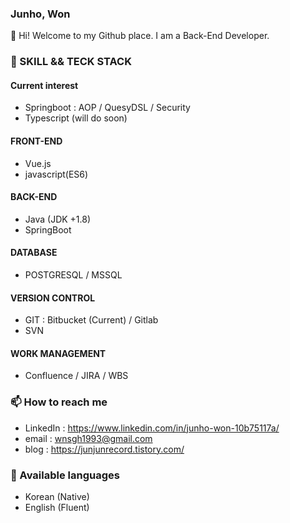 ### Junho, Won
👋   Hi! Welcome to my Github place. I am a Back-End Developer.


### 🔭   SKILL && TECK STACK

#### Current interest 
- Springboot : AOP / QuesyDSL / Security
- Typescript (will do soon)
#### FRONT-END
- Vue.js
- javascript(ES6)
#### BACK-END
- Java (JDK +1.8)
- SpringBoot 
#### DATABASE
- POSTGRESQL / MSSQL
#### VERSION CONTROL
- GIT : Bitbucket (Current) / Gitlab
- SVN
#### WORK MANAGEMENT
- Confluence / JIRA / WBS


### 📫   How to reach me
- LinkedIn : https://www.linkedin.com/in/junho-won-10b75117a/
- email : [wnsgh1993@gmail.com](mailto:wnsgh1993@gmail.com)
- blog : https://junjunrecord.tistory.com/

### 💬  Available languages 
- Korean (Native)
- English (Fluent)


<!--
**junjunwon/junjunwon** is a ✨ _special_ ✨ repository because its `README.md` (this file) appears on your GitHub profile.

Here are some ideas to get you started:

- 🔭 I’m currently working on ...
- 🌱 I’m currently learning ...
- 👯 I’m looking to collaborate on ...
- 🤔 I’m looking for help with ...
- 💬 Ask me about ...
- 📫 How to reach me: ...
- 😄 Pronouns: ...
- ⚡ Fun fact: ...
-->
